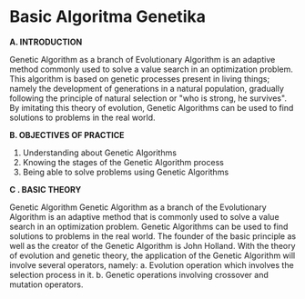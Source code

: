 # Basic Algoritma Genetika

**A. INTRODUCTION** 

Genetic Algorithm as a branch of Evolutionary Algorithm is an adaptive method commonly used to solve a value search in an optimization problem. This algorithm is based on genetic processes present in living things; namely the development of generations in a natural population, gradually following the principle of natural selection or "who is strong, he survives". By imitating this theory of evolution, Genetic Algorithms can be used to find solutions to problems in the real world. 

**B. OBJECTIVES OF PRACTICE**

1. Understanding about Genetic Algorithms 
2. Knowing the stages of the Genetic Algorithm process 
3. Being able to solve problems using Genetic Algorithms


**C . BASIC THEORY**

Genetic Algorithm Genetic Algorithm as a branch of the Evolutionary Algorithm is an adaptive method that is commonly used to solve a value search in an optimization problem. Genetic Algorithms can be used to find solutions to problems in the real world. The founder of the basic principle as well as the creator of the Genetic Algorithm is John Holland. With the theory of evolution and genetic theory, the application of the Genetic Algorithm will involve several operators, namely:
a. Evolution operation which involves the selection process in it. 
b. Genetic operations involving crossover and mutation operators.
